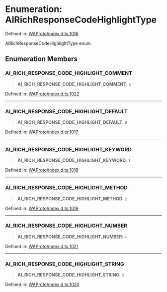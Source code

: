 # Enumeration: AIRichResponseCodeHighlightType

Defined in: [WAProto/index.d.ts:1016](https://github.com/Fokusdotid/bail/blob/fcd0cec6f26de1fb545eb2e03fa5c63fbad99d3d/WAProto/index.d.ts#L1016)

AIRichResponseCodeHighlightType enum.

## Enumeration Members

### AI\_RICH\_RESPONSE\_CODE\_HIGHLIGHT\_COMMENT

> **AI\_RICH\_RESPONSE\_CODE\_HIGHLIGHT\_COMMENT**: `5`

Defined in: [WAProto/index.d.ts:1022](https://github.com/Fokusdotid/bail/blob/fcd0cec6f26de1fb545eb2e03fa5c63fbad99d3d/WAProto/index.d.ts#L1022)

***

### AI\_RICH\_RESPONSE\_CODE\_HIGHLIGHT\_DEFAULT

> **AI\_RICH\_RESPONSE\_CODE\_HIGHLIGHT\_DEFAULT**: `0`

Defined in: [WAProto/index.d.ts:1017](https://github.com/Fokusdotid/bail/blob/fcd0cec6f26de1fb545eb2e03fa5c63fbad99d3d/WAProto/index.d.ts#L1017)

***

### AI\_RICH\_RESPONSE\_CODE\_HIGHLIGHT\_KEYWORD

> **AI\_RICH\_RESPONSE\_CODE\_HIGHLIGHT\_KEYWORD**: `1`

Defined in: [WAProto/index.d.ts:1018](https://github.com/Fokusdotid/bail/blob/fcd0cec6f26de1fb545eb2e03fa5c63fbad99d3d/WAProto/index.d.ts#L1018)

***

### AI\_RICH\_RESPONSE\_CODE\_HIGHLIGHT\_METHOD

> **AI\_RICH\_RESPONSE\_CODE\_HIGHLIGHT\_METHOD**: `2`

Defined in: [WAProto/index.d.ts:1019](https://github.com/Fokusdotid/bail/blob/fcd0cec6f26de1fb545eb2e03fa5c63fbad99d3d/WAProto/index.d.ts#L1019)

***

### AI\_RICH\_RESPONSE\_CODE\_HIGHLIGHT\_NUMBER

> **AI\_RICH\_RESPONSE\_CODE\_HIGHLIGHT\_NUMBER**: `4`

Defined in: [WAProto/index.d.ts:1021](https://github.com/Fokusdotid/bail/blob/fcd0cec6f26de1fb545eb2e03fa5c63fbad99d3d/WAProto/index.d.ts#L1021)

***

### AI\_RICH\_RESPONSE\_CODE\_HIGHLIGHT\_STRING

> **AI\_RICH\_RESPONSE\_CODE\_HIGHLIGHT\_STRING**: `3`

Defined in: [WAProto/index.d.ts:1020](https://github.com/Fokusdotid/bail/blob/fcd0cec6f26de1fb545eb2e03fa5c63fbad99d3d/WAProto/index.d.ts#L1020)
